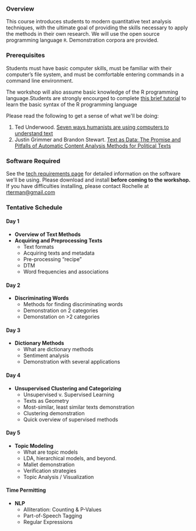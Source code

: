 ### Overview

This course introduces students to modern quantitative text analysis techniques, with the ultimate goal of providing the skills necessary to apply the methods in their own research. We will use the open source programming language `R`. Demonstration corpora are provided. 

### Prerequisites

Students must have basic computer skills, must be familiar with their computer’s file system, and must be comfortable entering commands in a command line environment. 

The workshop will also assume basic knowledge of the R programming language.Students are strongly encourged to complete [this brief tutorial](https://www.codeschool.com/courses/try-r) to learn the basic syntax of the R programming language

Please read the following to get a sense of what we'll be doing:

1. Ted Underwood. [Seven ways humanists are using computers to understand text](http://tedunderwood.com/2015/06/04/seven-ways-humanists-are-using-computers-to-understand-text/)
2. Justin Grimmer and Brandon Stewart. [Text as Data: The Promise and Pitfalls of Automatic Content Analysis Methods for Political Texts](https://web.stanford.edu/~jgrimmer/tad2.pdf)

### Software Required

See the [tech requirements page](B-Tech-Requirements.md) for detailed information on the software we'll be using. Please download and install **before coming to the workshop.** If you have difficulties installing, please contact Rochelle at rterman@gmail.com

### Tentative Schedule

####  Day 1

- **Overview of Text Methods**
- **Acquiring and Preprocessing Texts**
    * Text formats
    * Acquiring texts and metadata
    * Pre-processing “recipe”
    * DTM
    * Word frequencies and associations

#### Day 2

- **Discriminating Words** 
    * Methods for finding discriminating words
    * Demonstration on 2 categories
    * Demonstation on >2 categories

#### Day 3

- **Dictionary Methods**
    * What are dictionary methods
    * Sentiment analysis
    * Demonstration with several applications

#### Day 4

- **Unsupervised Clustering and Categorizing**
    * Unsupervised v. Supervised Learning
    * Texts as Geometry
    * Most-similar, least similar texts demonstration
    * Clustering demonstration
    * Quick overview of supervised methods

#### Day 5

- **Topic Modeling**
    * What are topic models
    * LDA, hierarchical models, and beyond.
    * Mallet demonstration
    * Verification strategies
    * Topic Analysis / Visualization

#### Time Permitting

- **NLP**
    * Alliteration: Counting & P-Values
    * Part-of-Speech Tagging
    * Regular Expressions

